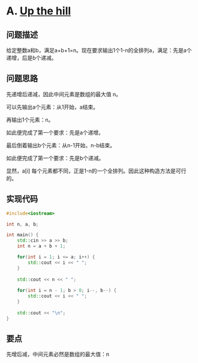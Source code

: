 # A. [Up the hill](https://codeforces.com/problemset/problem/491/A)

## 问题描述

给定整数a和b，满足a+b+1=n。现在要求输出1个1-n的全排列a，满足：先是a个递增，后是b个递减。



## 问题思路

先递增后递减，因此中间元素是数组的最大值 n。

可以先输出a个元素：从1开始，a结束。

再输出1个元素：n。

如此便完成了第一个要求：先是a个递增。



最后倒着输出b个元素：从n-1开始，n-b结束。

如此便完成了第一个要求：先是b个递减。



显然，a[i] 每个元素都不同，正是1-n的一个全排列。因此这种构造方法是可行的。



## 实现代码

```c++
#include<iostream>

int n, a, b;

int main() {
	std::cin >> a >> b;
	int n = a + b + 1; 

	for(int i = 1; i <= a; i++) {
		std::cout << i << " ";
	}
	
	std::cout << n << " ";
	
	for(int i = n - 1; b > 0; i--, b--) {
		std::cout << i << " ";
	}
	
	std::cout << "\n";
}
```



## 要点

先增后减，中间元素必然是数组的最大值：n